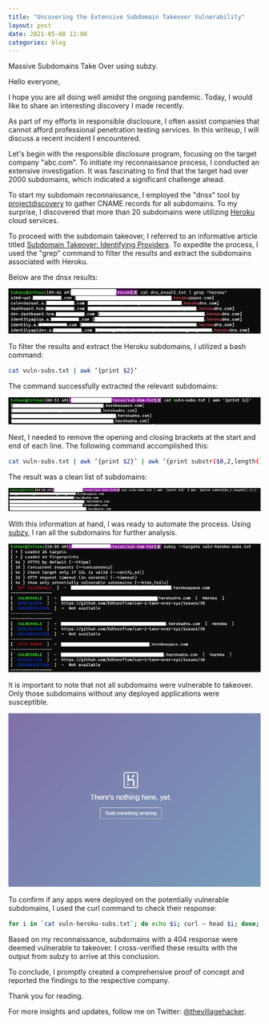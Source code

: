 ```yaml
---
title: "Uncovering the Extensive Subdomain Takeover Vulnerability"
layout: post
date: 2021-05-08 12:00
categories: blog
---
```


Massive Subdomains Take Over using subzy.

Hello everyone,

I hope you are all doing well amidst the ongoing pandemic. Today, I would like to share an interesting discovery I made recently.

As part of my efforts in responsible disclosure, I often assist companies that cannot afford professional penetration testing services. In this writeup, I will discuss a recent incident I encountered.

Let's begin with the responsible disclosure program, focusing on the target company "abc.com". To initiate my reconnaissance process, I conducted an extensive investigation. It was fascinating to find that the target had over 2000 subdomains, which indicated a significant challenge ahead.

To start my subdomain reconnaissance, I employed the "dnsx" tool by [projectdiscovery](https://github.com/projectdiscovery/dnsx) to gather CNAME records for all subdomains. To my surprise, I discovered that more than 20 subdomains were utilizing [Heroku](https://www.heroku.com/) cloud services.

To proceed with the subdomain takeover, I referred to an informative article titled [Subdomain Takeover: Identifying Providers](https://0xpatrik.com/subdomain-takeover-providers/). To expedite the process, I used the "grep" command to filter the results and extract the subdomains associated with Heroku.

Below are the dnsx results:

![dnsx results](/assets/images/blogs/Massive_subdomain_takeover/1.webp)

To filter the results and extract the Heroku subdomains, I utilized a bash command:

```sh
cat vuln-subs.txt | awk ‘{print $2}’
```

The command successfully extracted the relevant subdomains:

![Filtered subdomains](/assets/images/blogs/Massive_subdomain_takeover/2.webp)

Next, I needed to remove the opening and closing brackets at the start and end of each line. The following command accomplished this:

```sh
cat vuln-subs.txt | awk ‘{print $2}’ | awk ‘{print substr($0,2,length()-2);}’
```

The result was a clean list of subdomains:

![Clean subdomain list](/assets/images/blogs/Massive_subdomain_takeover/3.webp)

With this information at hand, I was ready to automate the process. Using [subzy](https://github.com/LukaSikic/subzy), I ran all the subdomains for further analysis.

![Subdomain analysis with subzy](/assets/images/blogs/Massive_subdomain_takeover/4.webp)

It is important to note that not all subdomains were vulnerable to takeover. Only those subdomains without any deployed applications were susceptible.

![Vulnerable subdomains](/assets/images/blogs/Massive_subdomain_takeover/5.webp)

To confirm if any apps were deployed on the potentially vulnerable subdomains, I used the curl command to check their response:

```sh
for i in `cat vuln-heroku-subs.txt`; do echo $i; curl — head $i; done;
```

Based on my reconnaissance, subdomains with a 404 response were deemed vulnerable to takeover. I cross-verified these results with the output from subzy to arrive at this conclusion.

To conclude, I promptly created a comprehensive proof of concept and reported the findings to the respective company.

Thank you for reading.

For more insights and updates, follow me on Twitter: [@thevillagehacker](https://twitter.com/thevillagehackr).